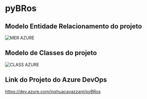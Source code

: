 # pyBRos

## Modelo Entidade Relacionamento do projeto
![MER AZURE](https://user-images.githubusercontent.com/88397658/196067343-fbec9da9-7732-4bf3-81bb-cb3b80baaf8e.png)

## Modelo de Classes do projeto
![CLASS AZURE](https://user-images.githubusercontent.com/88397658/196067396-c0b5fdaf-e267-4edf-a4eb-7ae3506070c9.png)

## Link do Projeto do Azure DevOps
https://dev.azure.com/joshuacavazzani/pyBRos
